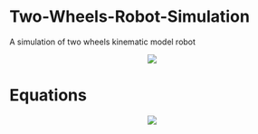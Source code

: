 # Two-Wheels-Robot-Simulation
A simulation of two wheels kinematic model robot

<p align="center">
  <img src="Images/model.PNG">
</p>

# Equations

<p align="center">
  <img src="Images/eq1.PNG">
</p>
